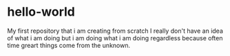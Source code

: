 # hello-world
My first repository that i am creating from scratch
I really don't have an idea of what i am doing but i am doing what i am doing regardless because often time greart things come from the unknown.
